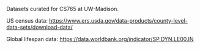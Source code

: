Datasets curated for CS765 at UW-Madison.

US census data: https://www.ers.usda.gov/data-products/county-level-data-sets/download-data/

Global lifespan data: https://data.worldbank.org/indicator/SP.DYN.LE00.IN
